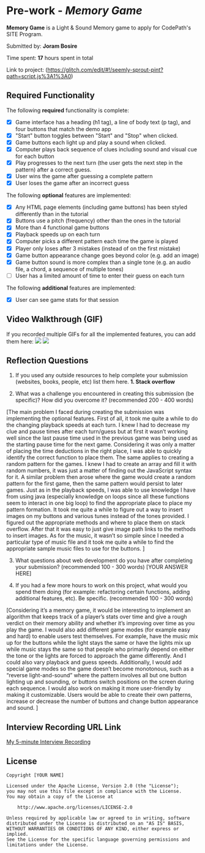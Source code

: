# Pre-work - *Memory Game*

**Memory Game** is a Light & Sound Memory game to apply for CodePath's SITE Program. 

Submitted by: **Joram Bosire**

Time spent: **17** hours spent in total

Link to project: (https://glitch.com/edit/#!/seemly-sprout-pint?path=script.js%3A1%3A0)

## Required Functionality

The following **required** functionality is complete:

* [x] Game interface has a heading (h1 tag), a line of body text (p tag), and four buttons that match the demo app
* [x] "Start" button toggles between "Start" and "Stop" when clicked. 
* [x] Game buttons each light up and play a sound when clicked. 
* [x] Computer plays back sequence of clues including sound and visual cue for each button
* [x] Play progresses to the next turn (the user gets the next step in the pattern) after a correct guess. 
* [x] User wins the game after guessing a complete pattern
* [x] User loses the game after an incorrect guess

The following **optional** features are implemented:

* [x] Any HTML page elements (including game buttons) has been styled differently than in the tutorial
* [x] Buttons use a pitch (frequency) other than the ones in the tutorial
* [x] More than 4 functional game buttons
* [x] Playback speeds up on each turn
* [x] Computer picks a different pattern each time the game is played
* [x] Player only loses after 3 mistakes (instead of on the first mistake)
* [x] Game button appearance change goes beyond color (e.g. add an image)
* [x] Game button sound is more complex than a single tone (e.g. an audio file, a chord, a sequence of multiple tones)
* [ ] User has a limited amount of time to enter their guess on each turn

The following **additional** features are implemented:

- [x] User can see game stats for that session

## Video Walkthrough (GIF)

If you recorded multiple GIFs for all the implemented features, you can add them here:
![](https://i.imgur.com/A1Kh1rZ.gif)
![](https://i.imgur.com/Sb0sQGC.gif)


## Reflection Questions
1. If you used any outside resources to help complete your submission (websites, books, people, etc) list them here. 
**1. Stack overflow**

2. What was a challenge you encountered in creating this submission (be specific)? How did you overcome it? (recommended 200 - 400 words) 

[The main problem I faced during creating the submission was implementing the optional features. 
First of all, it took me quite a while to do the changing playback speeds at each turn. I knew I had to decrease my clue and pause times after each turn/guess but at first it wasn’t working well since the last pause time used in the previous game was being used as the starting pause time for the next game. Considering it was only a matter of placing the time deductions in the right place, I was able to quickly identify the correct function to place them.
The same applies to creating a random pattern for the games. I knew I had to create an array and fill it with random numbers, it was just a matter of finding out the JavaScript syntax for it. A similar problem then arose where the game would create a random pattern for the first game, then the same pattern would persist to later games. Just as in the playback speeds, I was able to use knowledge I have from using java (especially knowledge on loops since all these functions seem to interact in one big loop) to find the appropriate place to place my pattern formation.
It took me quite a while to figure out a way to insert images on my buttons and various tunes instead of the tones provided. I figured out the appropriate methods and where to place them on stack overflow. After that it was easy to just give image path links to the methods to insert images. As for the music, it wasn’t so simple since I needed a particular type of music file and it took me quite a while to find the appropriate sample music files to use for the buttons.
]

3. What questions about web development do you have after completing your submission? (recommended 100 - 300 words) 
[YOUR ANSWER HERE]

4. If you had a few more hours to work on this project, what would you spend them doing (for example: refactoring certain functions, adding additional features, etc). Be specific. (recommended 100 - 300 words) 

[Considering it’s a memory game, it would be interesting to implement an algorithm that keeps track of a player’s stats over time and give a rough verdict on their memory ability and whether it’s improving over time as you play the game.
I would also add different game modes (for example easy and hard) to enable users test themselves. For example, have the music mix up for the buttons while the light stays the same or have the lights mix up while music stays the same so that people who primarily depend on either the tone or the lights are forced to approach the game differently. And I could also vary playback and guess speeds. Additionally, I would add special game modes so the game doesn’t become monotonous, such as a “reverse light-and-sound” where the pattern involves all but one button lighting up and sounding, or buttons switch positions on the screen during each sequence.
I would also work on making it more user-friendly by making it customizable. Users would be able to create their own patterns, increase or decrease the number of buttons and change button appearance and sound.
]



## Interview Recording URL Link

[My 5-minute Interview Recording](https://vassar.zoom.us/rec/share/5q2UKOoUDWc2Tx4pDXB7JQrmF-WtNL65slt99_GqH3ujjzN3ZkmZr53Yk44uwqiH.q6woBB9duXR3Md2g)


## License

    Copyright [YOUR NAME]

    Licensed under the Apache License, Version 2.0 (the "License");
    you may not use this file except in compliance with the License.
    You may obtain a copy of the License at

        http://www.apache.org/licenses/LICENSE-2.0

    Unless required by applicable law or agreed to in writing, software
    distributed under the License is distributed on an "AS IS" BASIS,
    WITHOUT WARRANTIES OR CONDITIONS OF ANY KIND, either express or implied.
    See the License for the specific language governing permissions and
    limitations under the License.
